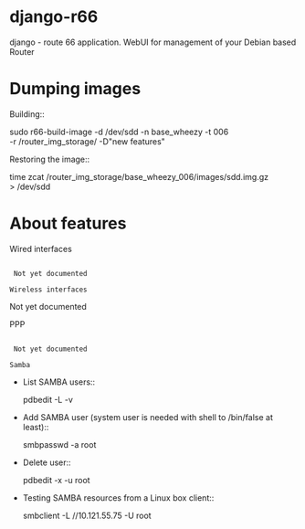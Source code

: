django-r66
==========

django - route 66 application. WebUI for management of your Debian based Router


Dumping images
==============

Building::

  sudo r66-build-image -d /dev/sdd -n base_wheezy -t 006 \
    -r /router_img_storage/ -D"new features"

Restoring the image::

  time zcat /router_img_storage/base_wheezy_006/images/sdd.img.gz \
    > /dev/sdd

About features
==============

Wired interfaces
~~~~~~~~~~~~~~~~

 Not yet documented

Wireless interfaces
~~~~~~~~~~~~~~~~~~~

 Not yet documented

PPP
~~~

 Not yet documented

Samba 
~~~~~

* List SAMBA users::

    pdbedit -L -v

* Add SAMBA user (system user is needed with shell to /bin/false at least)::

    smbpasswd -a root

* Delete user::

    pdbedit -x -u root

* Testing SAMBA resources from a Linux box client::

  smbclient -L //10.121.55.75 -U root
